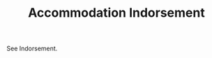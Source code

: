 ---
title: Accommodation Indorsement
permalink: "/definitions/accommodation-indorsement.html"
body: See Indorsement.
published_at: '2018-07-07'
layout: post
---